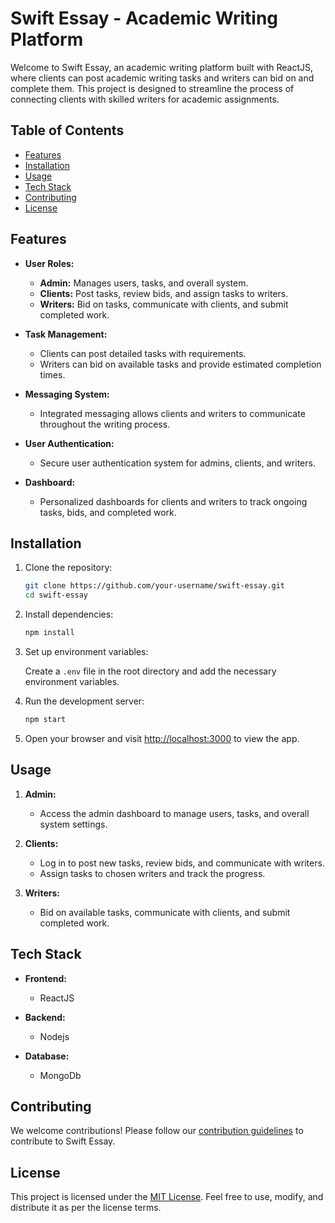 # Swift Essay - Academic Writing Platform

Welcome to Swift Essay, an academic writing platform built with ReactJS, where clients can post academic writing tasks and writers can bid on and complete them. This project is designed to streamline the process of connecting clients with skilled writers for academic assignments.

## Table of Contents

- [Features](#features)
- [Installation](#installation)
- [Usage](#usage)
- [Tech Stack](#tech-stack)
- [Contributing](#contributing)
- [License](#license)

## Features

- **User Roles:**
  - **Admin:** Manages users, tasks, and overall system.
  - **Clients:** Post tasks, review bids, and assign tasks to writers.
  - **Writers:** Bid on tasks, communicate with clients, and submit completed work.

- **Task Management:**
  - Clients can post detailed tasks with requirements.
  - Writers can bid on available tasks and provide estimated completion times.

- **Messaging System:**
  - Integrated messaging allows clients and writers to communicate throughout the writing process.

- **User Authentication:**
  - Secure user authentication system for admins, clients, and writers.

- **Dashboard:**
  - Personalized dashboards for clients and writers to track ongoing tasks, bids, and completed work.

## Installation

1. Clone the repository:

   ```bash
   git clone https://github.com/your-username/swift-essay.git
   cd swift-essay
   ```

2. Install dependencies:

   ```bash
   npm install
   ```

3. Set up environment variables:
   
   Create a `.env` file in the root directory and add the necessary environment variables.

4. Run the development server:

   ```bash
   npm start
   ```

5. Open your browser and visit [http://localhost:3000](http://localhost:3000) to view the app.

## Usage

1. **Admin:**
   - Access the admin dashboard to manage users, tasks, and overall system settings.

2. **Clients:**
   - Log in to post new tasks, review bids, and communicate with writers.
   - Assign tasks to chosen writers and track the progress.

3. **Writers:**
   - Bid on available tasks, communicate with clients, and submit completed work.

## Tech Stack

- **Frontend:**
  - ReactJS

- **Backend:**
  - Nodejs

- **Database:**
  - MongoDb

## Contributing

We welcome contributions! Please follow our [contribution guidelines](CONTRIBUTING.md) to contribute to Swift Essay.

## License

This project is licensed under the [MIT License](LICENSE). Feel free to use, modify, and distribute it as per the license terms.


